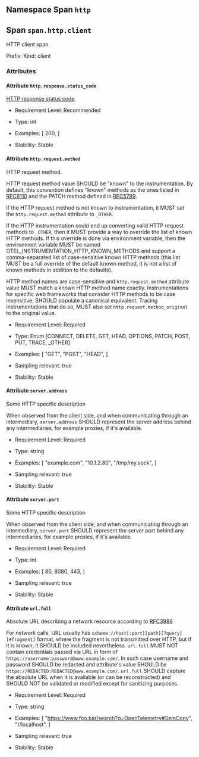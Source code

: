 ## Namespace Span `http`


## Span `span.http.client`

HTTP client span

Prefix: 
Kind: client

### Attributes


#### Attribute `http.response.status_code`

[HTTP response status code](https://tools.ietf.org/html/rfc7231#section-6).


- Requirement Level: Recommended
  
- Type: int
- Examples: [
    200,
]
  
- Stability: Stable
  

#### Attribute `http.request.method`

HTTP request method.


HTTP request method value SHOULD be "known" to the instrumentation.
By default, this convention defines "known" methods as the ones listed in [RFC9110](https://www.rfc-editor.org/rfc/rfc9110.html#name-methods)
and the PATCH method defined in [RFC5789](https://www.rfc-editor.org/rfc/rfc5789.html).

If the HTTP request method is not known to instrumentation, it MUST set the `http.request.method` attribute to `_OTHER`.

If the HTTP instrumentation could end up converting valid HTTP request methods to `_OTHER`, then it MUST provide a way to override
the list of known HTTP methods. If this override is done via environment variable, then the environment variable MUST be named
OTEL_INSTRUMENTATION_HTTP_KNOWN_METHODS and support a comma-separated list of case-sensitive known HTTP methods
(this list MUST be a full override of the default known method, it is not a list of known methods in addition to the defaults).

HTTP method names are case-sensitive and `http.request.method` attribute value MUST match a known HTTP method name exactly.
Instrumentations for specific web frameworks that consider HTTP methods to be case insensitive, SHOULD populate a canonical equivalent.
Tracing instrumentations that do so, MUST also set `http.request.method_original` to the original value.

- Requirement Level: Required
  
- Type: Enum [CONNECT, DELETE, GET, HEAD, OPTIONS, PATCH, POST, PUT, TRACE, _OTHER]
- Examples: [
    "GET",
    "POST",
    "HEAD",
]
- Sampling relevant: true
  
- Stability: Stable
  

#### Attribute `server.address`

Some HTTP specific description


When observed from the client side, and when communicating through an intermediary, `server.address` SHOULD represent the server address behind any intermediaries, for example proxies, if it's available.

- Requirement Level: Required
  
- Type: string
- Examples: [
    "example.com",
    "10.1.2.80",
    "/tmp/my.sock",
]
- Sampling relevant: true
  
- Stability: Stable
  

#### Attribute `server.port`

Some HTTP specific description


When observed from the client side, and when communicating through an intermediary, `server.port` SHOULD represent the server port behind any intermediaries, for example proxies, if it's available.

- Requirement Level: Required
  
- Type: int
- Examples: [
    80,
    8080,
    443,
]
- Sampling relevant: true
  
- Stability: Stable
  

#### Attribute `url.full`

Absolute URL describing a network resource according to [RFC3986](https://www.rfc-editor.org/rfc/rfc3986)


For network calls, URL usually has `scheme://host[:port][path][?query][#fragment]` format, where the fragment is not transmitted over HTTP, but if it is known, it SHOULD be included nevertheless.
`url.full` MUST NOT contain credentials passed via URL in form of `https://username:password@www.example.com/`. In such case username and password SHOULD be redacted and attribute's value SHOULD be `https://REDACTED:REDACTED@www.example.com/`.
`url.full` SHOULD capture the absolute URL when it is available (or can be reconstructed) and SHOULD NOT be validated or modified except for sanitizing purposes.

- Requirement Level: Required
  
- Type: string
- Examples: [
    "https://www.foo.bar/search?q=OpenTelemetry#SemConv",
    "//localhost",
]
- Sampling relevant: true
  
- Stability: Stable
  

 